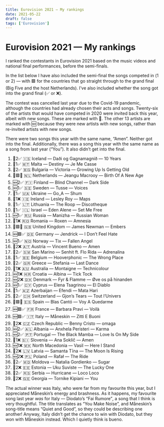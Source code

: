 ```yaml
---
title: Eurovision 2021 — My rankings
date: 2021-05-22
draft: false
tags: ['Eurovision']
---
```


# Eurovision 2021 — My rankings

I ranked the contestants in Eurovision 2021 based on the music videos and national final performances, before the semi-finals.

In the list below I have also included the semi-final the songs competed in (1️ or 2️) — with 🟩 for the countries that go straight through to the grand final (Big Five and the host Netherlands). I’ve also included whether the song got into the grand final (✅ or ❌).

The contest was cancelled last year due to the Covid-19 pandemic, although the countries had already chosen their acts and songs. Twenty-six of the artists that would have competed in 2020 were invited back this year, albeit with new songs. These are marked with 🔁. The other 13 artists are marked with 🆕 because they were new artists with new songs, rather than re-invited artists with new songs.

There were two songs this year with the same name, “Amen”. Neither got into the final. Additionally, there was a song this year with the same name as a song from last year (“You”). It also didn’t get into the final.

1. 🔁2️✅ 🇮🇸 Iceland — <span lang="is">Daði og Gagnamagnið</is> — <span lang="en">10 Years</span>
1. 🔁1️✅ 🇲🇹 Malta — Destiny — <span lang="fr">Je Me Casse</span>
1. 🔁2️✅ 🇧🇬 Bulgaria — Victoria — <span lang="en">Growing Up Is Getting Old</span>
1. 🔁🟩✅ 🇳🇱 Netherlands — Jeangu Macrooy — <span lang="en">Birth Of A New Age</span>
1. 🆕2️✅ 🇫🇮 Finland — Blind Channel — <span lang="en">Dark Side</span>
1. 🆕1️✅ 🇸🇪 Sweden — Tusse — <span lang="en">Voices</span>
1. 🔁1️✅ 🇺🇦 Ukraine — Go_A — <span lang="uk">Shum</span>
1. 🔁1️❌ 🇮🇪 Ireland — Lesley Roy — <span lang="en">Maps</span>
1. 🔁1️✅ 🇱🇹 Lithuania — The Roop — <span lang="en">Discotheque</span>
1. 🔁1️✅ 🇮🇱 Israel — Eden Alene — <span lang="en">Set Me Free</span>
1. 🆕1️✅ 🇷🇺 Russia — Manizha — <span lang="en">Russian Woman</span>
1. 🔁1️❌ 🇷🇴 Romania — Roxen — <span lang="en">Amnesia</span>
1. 🔁🟩✅ 🇬🇧 United Kingdom — James Newman — <span lang="en">Embers</span>
1. 🆕🟩✅ 🇩🇪 Germany — Jendrick — <span lang="en">I Don’t Feel Hate</span>
1. 🆕1️✅ 🇳🇴 Norway — Tix — <span lang="en">Fallen Angel</span>
1. 🔁2️❌ 🇦🇹 Austria — Vincent Bueno — <span lang="en">Amen</span>
1. 🔁2️✅ 🇸🇲 San Marino — Senhit ft. Flo Rida — <span lang="es">Adrenalina</span>
1. 🔁1️✅ 🇧🇪 Belgium — Hooverphonic — <span lang="en">The Wrong Place</span>
1. 🔁2️✅ 🇬🇷 Greece — Stefania — <span lang="en">Last Dance</span>
1. 🔁1️❌ 🇦🇺 Australia — Montaigne — <span lang="en">Technicolour</span>
1. 🆕1️❌ 🇭🇷 Croatia — Albina — <span lang="en">Tick Tock</span>
1. 🆕2️❌ 🇩🇰 Denmark — Fyr & Flamme — <span lang="da">Øve os på hinanden</span>
1. 🆕1️✅ 🇨🇾 Cyprus — Elena Tsagrinou — <span lang="es">El Diablo</span>
1. 🔁1️✅ 🇦🇿 Azerbaijan — Efendi — <span lang="en">Mata Hari</span>
1. 🔁2️✅ 🇨🇭 Switzerland — Gjon’s Tears — <span lang="fr">Tout l’Univers</span>
1. 🔁🟩✅ 🇪🇸 Spain — Blas Cantó — <span lang="es">Voy A Quedarme</span>
1. 🆕🟩✅ 🇫🇷 France — Barbara Pravi — <span lang="fr">Voilà</span>
1. 🆕🟩✅ 🇮🇹 Italy — Måneskin — <span lang="it">Zitti E Buoni</span>
1. 🔁2️❌ 🇨🇿 Czech Republic — Benny Cristo — <span lang="en">omaga</span>
1. 🆕2️✅ 🇦🇱 Albania — Anxhela Peristeri — <span lang="en">Karma</span>
1. 🆕2️✅ 🇵🇹 Portugal — The Black Mamba — <span lang="en">Love Is On My Side</span>
1. 🔁1️❌ 🇸🇮 Slovenia — Ana Soklič — <span lang="en">Amen</span>
1. 🆕1️❌ 🇲🇰 North Macedonia — Vasil — <span lang="en">Here I Stand</span>
1. 🔁2️❌ 🇱🇻 Latvia — Samanta Tīna — <span lang="en">The Moon Is Rising</span>
1. 🆕2️❌ 🇵🇱 Poland — Rafał — <span lang="en">The Ride</span>
1. 🔁2️✅ 🇲🇩 Moldova — Natalia Gordienko — <span lang="en">Sugar</span>
1. 🔁2️❌ 🇪🇪 Estonia — Uku Suviste — <span lang="en">The Lucky One</span>
1. 🔁2️✅ 🇷🇸 Serbia — Hurricane — <span lang="es">Loco Loco</span>
1. 🔁2️❌ 🇬🇪 Georgia — Tornike Kipiani — <span lang="en">You</span>

The actual winner was Italy, who were far from my favourite this year, but I appreciated Måneskin’s energy and brashness.
As it happens, my favourite song last year <em>was</em> for Italy — Diodato’s <span lang="it">“Fai Rumore”</span>, a song that I think is very thoughtful.
The title translates as “You Make Noise”, and Måneskin’s song-title means “Quiet and Good”, so they could be describing one another!
Anyway, Italy didn’t get the chance to win with Diodato, but they won with Måneskin instead.
Which I quietly think is <span lang="it">bueno</span>.
